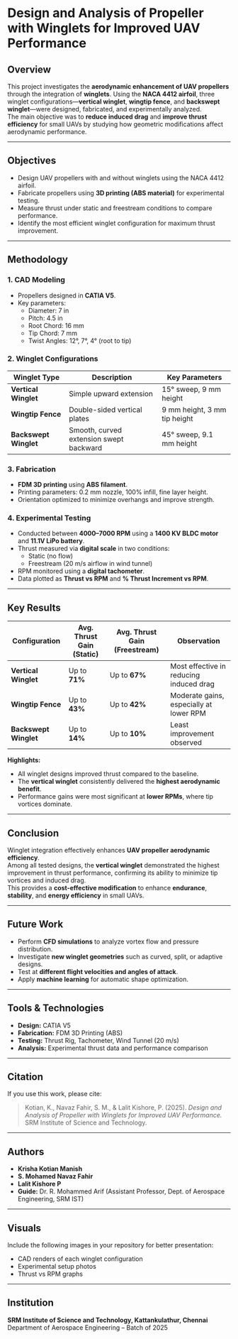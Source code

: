 # Design and Analysis of Propeller with Winglets for Improved UAV Performance  

## Overview  
This project investigates the **aerodynamic enhancement of UAV propellers** through the integration of **winglets**. Using the **NACA 4412 airfoil**, three winglet configurations—**vertical winglet**, **wingtip fence**, and **backswept winglet**—were designed, fabricated, and experimentally analyzed.  
The main objective was to **reduce induced drag** and **improve thrust efficiency** for small UAVs by studying how geometric modifications affect aerodynamic performance.

---

## Objectives  
- Design UAV propellers with and without winglets using the NACA 4412 airfoil.  
- Fabricate propellers using **3D printing (ABS material)** for experimental testing.  
- Measure thrust under static and freestream conditions to compare performance.  
- Identify the most efficient winglet configuration for maximum thrust improvement.  

---

## Methodology  

### 1. CAD Modeling  
- Propellers designed in **CATIA V5**.  
- Key parameters:  
  - Diameter: 7 in  
  - Pitch: 4.5 in  
  - Root Chord: 16 mm  
  - Tip Chord: 7 mm  
  - Twist Angles: 12°, 7°, 4° (root to tip)  

### 2. Winglet Configurations  
| Winglet Type | Description | Key Parameters |
|---------------|--------------|----------------|
| **Vertical Winglet** | Simple upward extension | 15° sweep, 9 mm height |
| **Wingtip Fence** | Double-sided vertical plates | 9 mm height, 3 mm tip height |
| **Backswept Winglet** | Smooth, curved extension swept backward | 45° sweep, 9.1 mm height |

### 3. Fabrication  
- **FDM 3D printing** using **ABS filament**.  
- Printing parameters: 0.2 mm nozzle, 100% infill, fine layer height.  
- Orientation optimized to minimize overhangs and improve strength.

### 4. Experimental Testing  
- Conducted between **4000–7000 RPM** using a **1400 KV BLDC motor** and **11.1V LiPo battery**.  
- Thrust measured via **digital scale** in two conditions:  
  - Static (no flow)  
  - Freestream (20 m/s airflow in wind tunnel)  
- RPM monitored using a **digital tachometer**.  
- Data plotted as **Thrust vs RPM** and **% Thrust Increment vs RPM**.

---

## Key Results  

| Configuration | Avg. Thrust Gain (Static) | Avg. Thrust Gain (Freestream) | Observation |
|----------------|----------------------------|-------------------------------|--------------|
| **Vertical Winglet** | Up to **71%** | Up to **67%** | Most effective in reducing induced drag |
| **Wingtip Fence** | Up to **43%** | Up to **42%** | Moderate gains, especially at lower RPM |
| **Backswept Winglet** | Up to **14%** | Up to **10%** | Least improvement observed |

**Highlights:**  
- All winglet designs improved thrust compared to the baseline.  
- The **vertical winglet** consistently delivered the **highest aerodynamic benefit**.  
- Performance gains were most significant at **lower RPMs**, where tip vortices dominate.  

---

## Conclusion  
Winglet integration effectively enhances **UAV propeller aerodynamic efficiency**.  
Among all tested designs, the **vertical winglet** demonstrated the highest improvement in thrust performance, confirming its ability to minimize tip vortices and induced drag.  
This provides a **cost-effective modification** to enhance **endurance**, **stability**, and **energy efficiency** in small UAVs.

---

## Future Work  
- Perform **CFD simulations** to analyze vortex flow and pressure distribution.  
- Investigate **new winglet geometries** such as curved, split, or adaptive designs.  
- Test at **different flight velocities and angles of attack**.  
- Apply **machine learning** for automatic shape optimization.

---

## Tools & Technologies  
- **Design:** CATIA V5  
- **Fabrication:** FDM 3D Printing (ABS)  
- **Testing:** Thrust Rig, Tachometer, Wind Tunnel (20 m/s)  
- **Analysis:** Experimental thrust data and performance comparison  

---

## Citation  
If you use this work, please cite:  
> Kotian, K., Navaz Fahir, S. M., & Lalit Kishore, P. (2025). *Design and Analysis of Propeller with Winglets for Improved UAV Performance.* SRM Institute of Science and Technology.

---

## Authors  
- **Krisha Kotian Manish**  
- **S. Mohamed Navaz Fahir**  
- **Lalit Kishore P**  
- **Guide:** Dr. R. Mohammed Arif (Assistant Professor, Dept. of Aerospace Engineering, SRM IST)

---

## Visuals  
Include the following images in your repository for better presentation:  
- CAD renders of each winglet configuration  
- Experimental setup photos  
- Thrust vs RPM graphs  

---

## Institution  
**SRM Institute of Science and Technology, Kattankulathur, Chennai**  
Department of Aerospace Engineering – Batch of 2025
